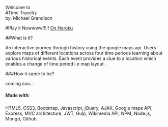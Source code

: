 Welcome to 
<br>
#Time Travelrz
<br>
by: Michael Grandison

#Play it Nowwww!!!!!
<a href="https://timetravlr.herokuapp.com/">On Heroku</a>



##What is it?


An interactive journey through history using the google maps api. Users explore maps of different locations across four time periods learning about various historical events. Each event provides a clue to a location which enables a change of time period i.e map layout . 


###How it came to be? 

coming soo...

##### Made with:

HTML5, CSS3, Bootstrap, Javascript, jQuery, AJAX, Google maps API, Express, MVC architecture, JWT, Gulp, Wikimedia API, NPM, Node.js, Mongo, Github.






